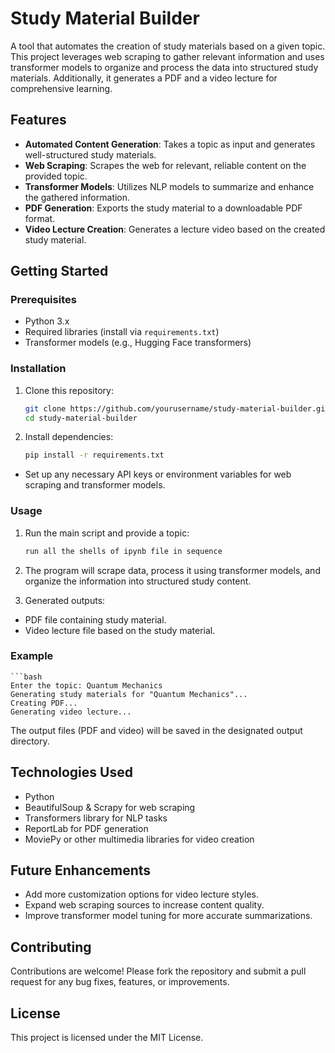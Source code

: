 # Study Material Builder

A tool that automates the creation of study materials based on a given topic. This project leverages web scraping to gather relevant information and uses transformer models to organize and process the data into structured study materials. Additionally, it generates a PDF and a video lecture for comprehensive learning.

## Features

- **Automated Content Generation**: Takes a topic as input and generates well-structured study materials.
- **Web Scraping**: Scrapes the web for relevant, reliable content on the provided topic.
- **Transformer Models**: Utilizes NLP models to summarize and enhance the gathered information.
- **PDF Generation**: Exports the study material to a downloadable PDF format.
- **Video Lecture Creation**: Generates a lecture video based on the created study material.

## Getting Started

### Prerequisites

- Python 3.x
- Required libraries (install via `requirements.txt`)
- Transformer models (e.g., Hugging Face transformers)

### Installation

1. Clone this repository:
   ```bash
   git clone https://github.com/yourusername/study-material-builder.git
   cd study-material-builder

2. Install dependencies:

   ```bash
   pip install -r requirements.txt
   
- Set up any necessary API keys or environment variables for web scraping and transformer models.

### Usage

1. Run the main script and provide a topic:

   ```bash
   run all the shells of ipynb file in sequence

2. The program will scrape data, process it using transformer models, and organize the information into structured study content.

3. Generated outputs:

- PDF file containing study material.
- Video lecture file based on the study material.


### Example

    ```bash
    Enter the topic: Quantum Mechanics
    Generating study materials for "Quantum Mechanics"...
    Creating PDF...
    Generating video lecture...
  
The output files (PDF and video) will be saved in the designated output directory.

## Technologies Used

- Python
- BeautifulSoup & Scrapy for web scraping
- Transformers library for NLP tasks
- ReportLab for PDF generation
- MoviePy or other multimedia libraries for video creation

## Future Enhancements

- Add more customization options for video lecture styles.
- Expand web scraping sources to increase content quality.
- Improve transformer model tuning for more accurate summarizations.

## Contributing

Contributions are welcome! Please fork the repository and submit a pull request for any bug fixes, features, or improvements.

## License
This project is licensed under the MIT License.
